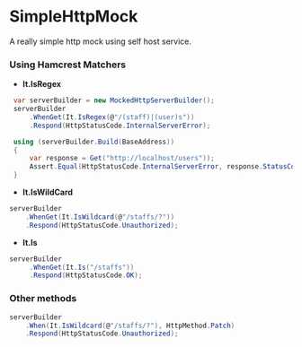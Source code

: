 SimpleHttpMock
==============

A really simple http mock using self host service. 

### Using Hamcrest Matchers

* **It.IsRegex**

```cs
 var serverBuilder = new MockedHttpServerBuilder();
 serverBuilder
     .WhenGet(It.IsRegex(@"/(staff)|(user)s"))
     .Respond(HttpStatusCode.InternalServerError);

 using (serverBuilder.Build(BaseAddress))
 {
     var response = Get("http://localhost/users"));
     Assert.Equal(HttpStatusCode.InternalServerError, response.StatusCode);
 }

```

* **It.IsWildCard**

```cs	
serverBuilder
    .WhenGet(It.IsWildcard(@"/staffs/?"))
    .Respond(HttpStatusCode.Unauthorized);
```

* **It.Is**

```cs
serverBuilder
     .WhenGet(It.Is("/staffs"))
     .Respond(HttpStatusCode.OK);
```


### Other methods

```cs	
serverBuilder
    .When(It.IsWildcard(@"/staffs/?"), HttpMethod.Patch)
    .Respond(HttpStatusCode.Unauthorized);
```

